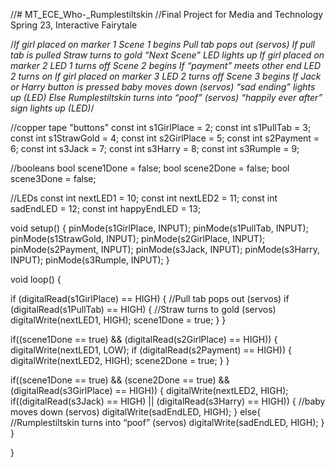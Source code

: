 //# MT_ECE_Who-_Rumplestiltskin
//Final Project for Media and Technology Spring 23, Interactive Fairytale

/*If girl placed on marker 1
	Scene 1 begins
	Pull tab pops out (servos)
	If pull tab is pulled
		Straw turns to gold
		“Next Scene” LED lights up
    If girl placed on marker 2
      LED 1 turns off
      Scene 2 begins
      If “payment” meets other end
        LED 2 turns on
        If girl placed on marker 3
          LED 2 turns off
          Scene 3 begins
          If Jack or Harry button is pressed
            baby moves down (servos)
            “sad ending” lights up (LED)
          Else
            Rumplestiltskin turns into “poof” (servos)
            “happily ever after” sign lights up (LED)*/


//copper tape "buttons"
const int s1GirlPlace = 2;
const int s1PullTab = 3;
const int s1StrawGold = 4;
const int s2GirlPlace = 5;
const int s2Payment = 6;
const int s3Jack = 7;
const int s3Harry = 8;
const int s3Rumple = 9;

//booleans
bool scene1Done = false;
bool scene2Done = false;
bool scene3Done = false;

//LEDs
const int nextLED1 = 10;
const int nextLED2 = 11;
const int sadEndLED = 12;
const int happyEndLED = 13;




void setup() {
  pinMode(s1GirlPlace, INPUT);
  pinMode(s1PullTab, INPUT);
  pinMode(s1StrawGold, INPUT);
  pinMode(s2GirlPlace, INPUT);
  pinMode(s2Payment, INPUT);
  pinMode(s3Jack, INPUT);
  pinMode(s3Harry, INPUT);
  pinMode(s3Rumple, INPUT);
}

void loop() {

  if (digitalRead(s1GirlPlace) == HIGH) {
    //Pull tab pops out (servos)
    if (digitalRead(s1PullTab) == HIGH) {
    //Straw turns to gold (servos)
      digitalWrite(nextLED1, HIGH);
      scene1Done = true;
    }
  }

  if((scene1Done == true) && (digitalRead(s2GirlPlace) == HIGH)) {
      digitalWrite(nextLED1, LOW);
    if (digitalRead(s2Payment) == HIGH)) {
      digitalWrite(nextLED2, HIGH);
      scene2Done = true;
    }
  }
          
  if((scene1Done == true) && (scene2Done == true) &&  (digitalRead(s3GirlPlace) == HIGH)) {
    digitalWrite(nextLED2, HIGH);
    if((digitalRead(s3Jack) == HIGH) || (digitalRead(s3Harry) == HIGH)) {
      //baby moves down (servos)
      digitalWrite(sadEndLED, HIGH);
    }
    else{
      //Rumplestiltskin turns into “poof” (servos)
      digitalWrite(sadEndLED, HIGH);
    }
  }

}




